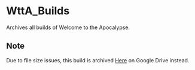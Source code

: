 # WttA_Builds

Archives all builds of Welcome to the Apocalypse.

## Note

Due to file size issues, this build is archived [Here](https://drive.google.com/file/d/1hT-9EZrdWuiM4bDaYiKXxUJ-ZqRSF_-r/view?usp=sharing) on Google Drive instead.
